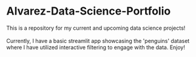 # Alvarez-Data-Science-Portfolio
This is a repository for my current and upcoming data science projects! 
<br><br>
Currently, I have a basic streamlit app showcasing the 'penguins' dataset where I have utilized interactive filtering to engage with the data. Enjoy!
